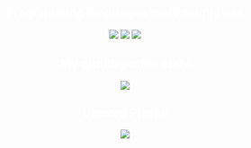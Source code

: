 <h2 align="center", style="color:white">Programming languages that i mainly use</h2>
<p align="center">
  <img src="https://img.shields.io/badge/-python-090909?style=for-the-badge&logo=lua&logoColor=E9D54D">
  <img src="https://img.shields.io/badge/-html5-090909?style=for-the-badge&logo=HTML5&logoColor=6296CC">
  <img src="https://img.shields.io/badge/-css3-090909?style=for-the-badge&logo=css3&logoColor=6296CC">
</p>
<h2 align="center", style="color:white">My github profile stats</h2>
<p align="center">
    <img src="https://github-readme-stats.vercel.app/api?username=kqrl&count_private=true&show_icons=true&theme=radical">
</p>
<h2 align="center", style="color:white">Discord Profile</h2>
<p align="center">
        <img src="https://discord.c99.nl/widget/theme-5/353183726710292491.png"/>
</p>
